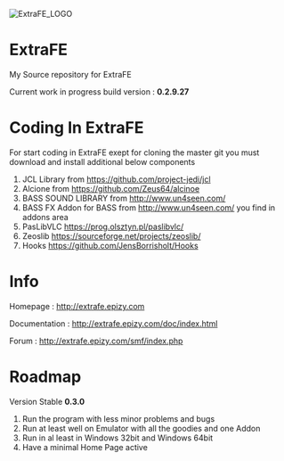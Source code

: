 
![ExtraFE_LOGO](https://i.imgur.com/g7mmko5.png)

# ExtraFE

My Source repository for ExtraFE

Current work in progress build version : <b> 0.2.9.27 </b>


# Coding In ExtraFE

For start coding in ExtraFE exept for cloning the master git you must download and install additional below components

1. JCL Library from https://github.com/project-jedi/jcl
2. Alcione from https://github.com/Zeus64/alcinoe
3. BASS SOUND LIBRARY from http://www.un4seen.com/
4. BASS FX Addon for BASS from http://www.un4seen.com/ you find in addons area
4. PasLibVLC https://prog.olsztyn.pl/paslibvlc/
5. Zeoslib https://sourceforge.net/projects/zeoslib/
6. Hooks https://github.com/JensBorrisholt/Hooks

# Info

Homepage       : http://extrafe.epizy.com

Documentation  : http://extrafe.epizy.com/doc/index.html

Forum          : http://extrafe.epizy.com/smf/index.php 

# Roadmap

Version Stable <b>0.3.0</b>

1. Run the program with less minor problems and bugs
2. Run at least well on Emulator with all the goodies and one Addon
3. Run in al least in Windows 32bit and Windows 64bit
4. Have a minimal Home Page active



